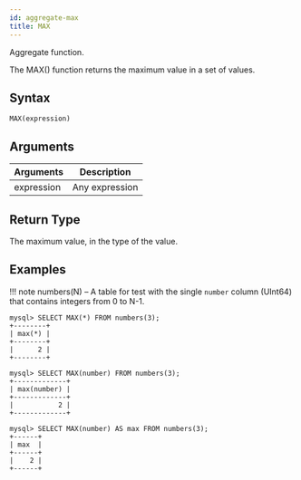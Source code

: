 ```yaml
---
id: aggregate-max
title: MAX
---
```


Aggregate function.

The MAX() function returns the maximum value in a set of values.

## Syntax

```
MAX(expression)
```

## Arguments

| Arguments   | Description |
| ----------- | ----------- |
| expression  | Any expression |

## Return Type

The maximum value, in the type of the value.

## Examples

!!! note
    numbers(N) – A table for test with the single `number` column (UInt64) that contains integers from 0 to N-1.

```
mysql> SELECT MAX(*) FROM numbers(3);
+--------+
| max(*) |
+--------+
|      2 |
+--------+

mysql> SELECT MAX(number) FROM numbers(3);
+-------------+
| max(number) |
+-------------+
|           2 |
+-------------+

mysql> SELECT MAX(number) AS max FROM numbers(3);
+------+
| max  |
+------+
|    2 |
+------+
```
